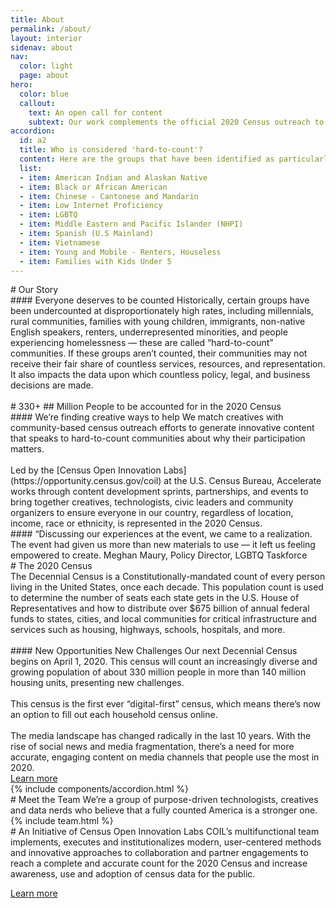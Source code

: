 ```yaml
---
title: About
permalink: /about/
layout: interior
sidenav: about
nav:
  color: light
  page: about
hero:
  color: blue
  callout:
    text: An open call for content
    subtext: Our work complements the official 2020 Census outreach to ensure a complete and accurate count for everyone in the U.S.
accordion:
  id: a2
  title: Who is considered 'hard-to-count'?
  content: Here are the groups that have been identified as particularly under-counted or hard-to-count communities in our nation.
  list:
  - item: American Indian and Alaskan Native
  - item: Black or African American
  - item: Chinese - Cantonese and Mandarin
  - item: Low Internet Proficiency
  - item: LGBTQ
  - item: Middle Eastern and Pacific Islander (NHPI)
  - item: Spanish (U.S Mainland)
  - item: Vietnamese
  - item: Young and Mobile - Renters, Houseless
  - item: Families with Kids Under 5
---
```


<section class="usa-section usa-content">

<div class="usa-width-three-fourths bottom-space" markdown="1"  id="our-story" >
# Our Story
</div>
<div class="usa-width-three-fourths" markdown="1">
#### Everyone deserves to be counted
Historically, certain groups have been undercounted at disproportionately high rates, including millennials, rural communities, families with young children, immigrants, non-native English speakers, renters, underrepresented minorities, and people experiencing homelessness — these are called “hard-to-count” communities. If these groups aren’t counted, their communities may not receive their fair share of countless services, resources, and representation. It also impacts the data upon which countless policy, legal, and business decisions are made.
<br><br>
</div>
<div class="usa-width-one-fourth stat-detail" markdown="1">
# 330+
## Million
People to be accounted for in the 2020 Census
</div>
<div class="usa-width-three-fourths" markdown="1">
#### We’re finding creative ways to help
We match creatives with community-based census outreach efforts to generate innovative content that speaks to hard-to-count communities about why their participation matters.
<br><br>
Led by the [Census Open Innovation Labs](https://opportunity.census.gov/coil) at the U.S. Census Bureau, Accelerate works through content development sprints, partnerships, and events to bring together creatives, technologists, civic leaders and community organizers to ensure everyone in our country, regardless of location, income, race or ethnicity, is represented in the 2020 Census.
<div class="divider"></div>
</div>
<div class="usa-width-three-fourths testimonial" markdown="1">
#### “Discussing our experiences at the event, we came to a realization. The event had given us more than new materials to use — it left us feeling empowered to create.
Meghan Maury, Policy Director, LGBTQ Taskforce
<div class="divider"></div>
</div>

<div class="usa-width-three-fourths bottom-space" markdown="1" id="2020-census" >
# The 2020 Census
</div>
<div class="usa-width-three-fourths" markdown="1">
The Decennial Census is a Constitutionally-mandated count of every person living in the United States, once each decade. This population count is used to determine the number of seats each state gets in the U.S. House of Representatives and how to distribute over $675 billion of annual federal funds to states, cities, and local communities for critical infrastructure and services such as housing, highways, schools, hospitals, and more.
<br><br>
#### New Opportunities New Challenges
Our next Decennial Census begins on April 1, 2020. This census will count an increasingly diverse and growing population of about 330 million people in more than 140 million housing units, presenting new challenges.
<br><br>
This census is the first ever “digital-first” census, which means there’s now an option to fill out each household census online.
<br><br>
The media landscape has changed radically in the last 10 years. With the rise of social news and media fragmentation, there’s a need for more accurate, engaging content on media channels that people use the most in 2020.
<div class="divider"></div>
</div>
<div class="usa-width-one-fourth side-button">
<a class="usa-button usa-button-big usa-button-primary" href="https://2020census.gov/en/what-is-2020-census.html" target="_blank">Learn more</a>
</div>

<div class="usa-width-three-fourths">
{% include components/accordion.html %}
</div>

<div class="usa-width-one-whole bottom-space" markdown="1" id="meet-the-team">
# Meet the Team
We’re a group of purpose-driven technologists, creatives and data nerds who believe that a fully counted America is a stronger one.
{% include team.html %}
<div class="divider"></div>
</div>

<div class="usa-width-three-fourths" markdown="1" id="coil-initiative" >
# An Initiative of Census Open Innovation Labs
COIL’s multifunctional team implements, executes and institutionalizes modern, user-centered methods and innovative approaches to collaboration and partner engagements to reach a complete and accurate count for the 2020 Census and increase awareness, use and adoption of census data for the public.  

<a class="usa-button usa-button-big usa-button-primary" href="https://opportunity.census.gov/coil" target="_blank">Learn more</a>
<div class="divider"></div>
</div>

</section>
